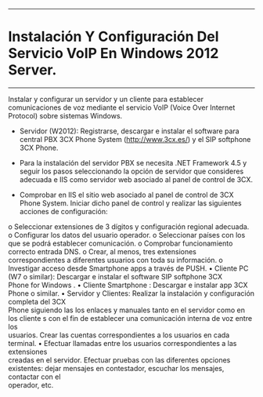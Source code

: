 ___

# **Instalación Y Configuración Del Servicio VoIP En Windows 2012 Server.**

---

Instalar y configurar un servidor y un cliente para establecer comunicaciones de voz mediante el servicio VoIP (Voice Over Internet Protocol) sobre sistemas Windows.

* Servidor (W2012): Registrarse, descargar e instalar el software para central PBX 3CX Phone System (http://www.3cx.es/) y el SIP softphone 3CX Phone.

* Para la instalación del servidor PBX se necesita .NET Framework 4.5 y seguir los pasos seleccionando la opción de servidor que consideres adecuada e IIS como servidor web asociado al panel de control de 3CX.

* Comprobar  en  IIS  el  sitio  web  asociado  al  panel  de  control  de  3CX  Phone  System.  Iniciar  dicho  panel  de  control  y  realizar  las  siguientes  acciones   de configuración:


o
Seleccionar extensiones de 3 dígitos y configuración regional adecuada.
o
Configurar los datos del usuario operador.
o
Seleccionar países con los que se podrá establecer comunicación.
o
Comprobar funcionamiento correcto entrada DNS.
o
Crear,   al   menos,
tres
   extensiones   correspondientes   a   diferentes
usuarios con toda su información.
o
Investigar
 acceso desde Smartphone apps a través de
 PUSH.
•
Cliente
PC
(W7  o  similar):  Descargar  e  instalar  el  software  SIP  softphone  3CX  
Phone
 for Windows
.
•
Cliente Smartphone
: Descargar e instalar app 3CX Phone o similar.
•
Servidor  y  Clientes:  Realizar  la  instalación  y  configuración  completa  del  3CX  
Phone
  siguiendo  las  los  enlaces  y  manuales  tanto  en  el  servidor  como  en  
los
cliente
s  con  el  fin  de  establecer  una  comunicación  interna  de  voz  entre  los  
usuarios.  Crear las cuentas correspondientes a los usuarios en cada terminal.
•
Efectuar   llamadas   entre   los   usuarios   correspondientes   a   las   extensiones   
creadas en el servidor. Efectuar pruebas con las diferentes opciones existentes:
dejar   mensajes   en   contestador,   escuchar   los   mensajes,   contactar   con   el   
operador, etc.

